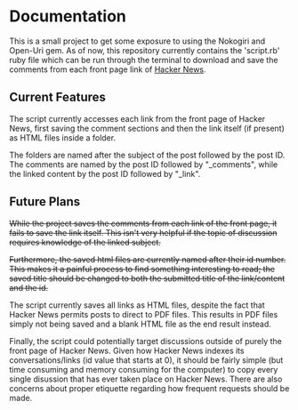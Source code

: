 # Documentation

This is a small project to get some exposure to using the Nokogiri and Open-Uri gem. As of now, this repository currently contains the 'script.rb' ruby file which can be run through the terminal to download and save the comments from each front page link of [Hacker News](https://news.ycombinator.com/).

## Current Features

The script currently accesses each link from the front page of Hacker News, first saving the comment sections and then the link itself (if present) as HTML files inside a folder. 

The folders are named after the subject of the post followed by the post ID. The comments are named by the post ID followed by "_comments", while the linked content by the post ID followed by "_link". 
## Future Plans

~~While the project saves the comments from each link of the front page, it fails to save the link itself. This isn't very helpful if the topic of discussion requires knowledge of the linked subject.~~

~~Furthermore, the saved html files are currently named after their id number. This makes it a painful process to find something interesting to read; the saved title should be changed to both the submitted title of the link/content and the id.~~

The script currently saves all links as HTML files, despite the fact that Hacker News permits posts to direct to PDF files. This results in PDF files simply not being saved and a blank HTML file as the end result instead.

Finally, the script could potentially target discussions outside of purely the front page of Hacker News. Given how Hacker News indexes its conversations/links (id value that starts at 0), it should be fairly simple (but time consuming and memory consuming for the computer) to copy every single disussion that has ever taken place on Hacker News. There are also concerns about proper etiquette regarding how frequent requests should be made.
